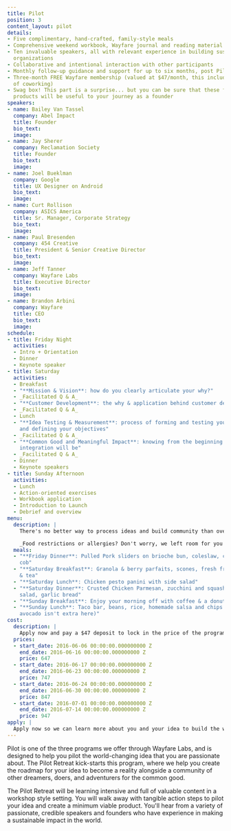 ```yaml
---
title: Pilot
position: 3
content_layout: pilot
details:
- Five complimentary, hand-crafted, family-style meals
- Comprehensive weekend workbook, Wayfare journal and reading material
- Ten invaluable speakers, all with relevant experience in building sustainable, impactful
  organizations
- Collaborative and intentional interaction with other participants
- Monthly follow-up guidance and support for up to six months, post Pilot Retreat
- Three-month FREE Wayfare membership (valued at $47/month, this includes 3 free hours/month
  of coworking)
- Swag box! This part is a surprise... but you can be sure that these fun, hand-curated
  products will be useful to your journey as a founder
speakers:
- name: Bailey Van Tassel
  company: Abel Impact
  title: Founder
  bio_text:
  image:
- name: Jay Sherer
  company: Reclamation Society
  title: Founder
  bio_text:
  image:
- name: Joel Bueklman
  company: Google
  title: UX Designer on Android
  bio_text:
  image:
- name: Curt Rollison
  company: ASICS America
  title: Sr. Manager, Corporate Strategy
  bio_text:
  image:
- name: Paul Bresenden
  company: 454 Creative
  title: President & Senior Creative Director
  bio_text:
  image:
- name: Jeff Tanner
  company: Wayfare Labs
  title: Executive Director
  bio_text:
  image:
- name: Brandon Arbini
  company: Wayfare
  title: CEO
  bio_text:
  image:
schedule:
- title: Friday Night
  activities:
  - Intro + Orientation
  - Dinner
  - Keynote speaker
- title: Saturday
  activities:
  - Breakfast
  - "**Mission & Vision**: how do you clearly articulate your why?"
  - _Facilitated Q & A_
  - "**Customer Development**: the why & application behind customer development"
  - _Facilitated Q & A_
  - Lunch
  - "**Idea Testing & Measurement**: process of forming and testing your hypothesis
    and defining your objectives"
  - _Facilitated Q & A_
  - "**Common Good and Meaningful Impact**: knowing from the beginning what your social
    integration will be"
  - _Facilitated Q & A_
  - Dinner
  - Keynote speakers
- title: Sunday Afternoon
  activities:
  - Lunch
  - Action-oriented exercises
  - Workbook application
  - Introduction to Launch
  - Debrief and overview
menu:
  description: |
    There's no better way to process ideas and build community than over good food. Pilot Retreat will be catered by Meat & Vegetables Trading Co. (MVTC), a give-back catering service founded by Jennifer Saunders, who piloted and launched her organization through Wayfare Labs. For every meal catered, MVTC serves one meal to families experiencing transitional homelessness. MVTC serves nostalgic comfort foods made with organic ingredients. Below is our hand-selected menu for Pilot Retreat!

    _Food restrictions or allergies? Don't worry, we left room for you to include those on your application so we can be sure to cater your meals accordingly!_
  meals:
  - "**Friday Dinner**: Pulled Pork sliders on brioche bun, coleslaw, corn on the
    cob"
  - "**Saturday Breakfast**: Granola & berry parfaits, scones, fresh fruit, drip coffee
    & tea"
  - "**Saturday Lunch**: Chicken pesto panini with side salad"
  - "**Saturday Dinner**: Crusted Chicken Parmesan, zucchini and squash side, caesar
    salad, garlic bread"
  - "**Sunday Breakfast**: Enjoy your morning off with coffee & a donut at Sidecar!"
  - "**Sunday Lunch**: Taco bar, beans, rice, homemade salsa and chips (don't worry,
    avocado isn't extra here)"
cost:
  description: |
    Apply now and pay a $47 deposit to lock in the price of the program. The deposit is fully refundable up until July 8.
  prices:
  - start_date: 2016-06-06 00:00:00.000000000 Z
    end_date: 2016-06-16 00:00:00.000000000 Z
    price: 647
  - start_date: 2016-06-17 00:00:00.000000000 Z
    end_date: 2016-06-23 00:00:00.000000000 Z
    price: 747
  - start_date: 2016-06-24 00:00:00.000000000 Z
    end_date: 2016-06-30 00:00:00.000000000 Z
    price: 847
  - start_date: 2016-07-01 00:00:00.000000000 Z
    end_date: 2016-07-14 00:00:00.000000000 Z
    price: 947
apply: |
  Apply now so we can learn more about you and your idea to build the world's best future!
---
```


Pilot is one of the three programs we offer through Wayfare Labs, and is designed to help you pilot the world-changing idea that you are passionate about. The Pilot Retreat kick-starts this program, where we help you create the roadmap for your idea to become a reality alongside a community of other dreamers, doers, and adventurers for the common good.

The Pilot Retreat will be learning intensive and full of valuable content in a workshop style setting. You will walk away with tangible action steps to pilot your idea and create a minimum viable product. You'll hear from a variety of passionate, credible speakers and founders who have experience in making a sustainable impact in the world.
